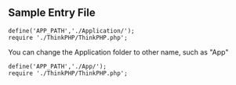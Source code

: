 ## Sample Entry File 

```
define('APP_PATH','./Application/');
require './ThinkPHP/ThinkPHP.php';
```

You can change the Application folder to other name, such as "App"

```
define('APP_PATH','./App/');
require './ThinkPHP/ThinkPHP.php';
```
